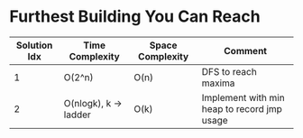 # Furthest Building You Can Reach

| Solution Idx | Time Complexity       | Space Complexity | Comment                                     |
| ------------ | --------------------- | ---------------- | ------------------------------------------- |
| 1            | O(2^n)                | O(n)             | DFS to reach maxima                         |
| 2            | O(nlogk), k -> ladder | O(k)             | Implement with min heap to record jmp usage |
